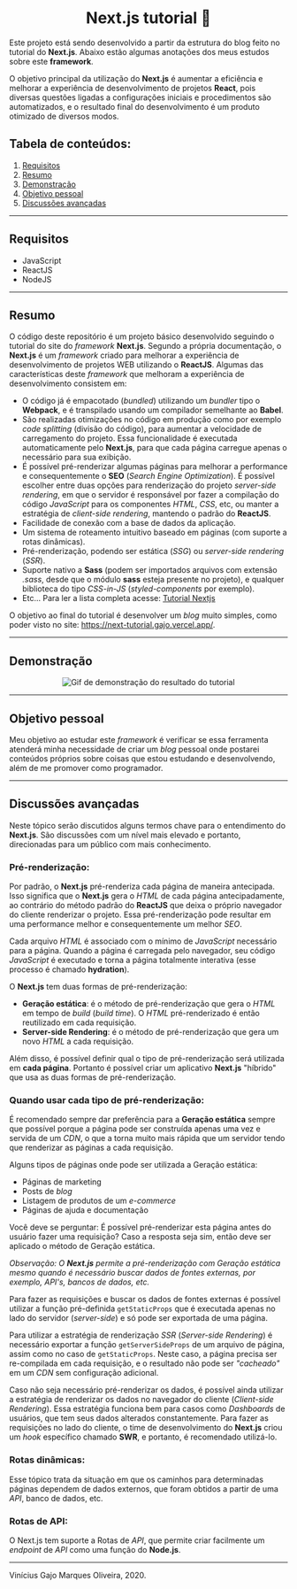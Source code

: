 <p align="center">
  <h1 align="center">Next.js tutorial 🎉</h1>
</p>

Este projeto está sendo desenvolvido a partir da estrutura do blog feito no tutorial do **Next.js**. Abaixo estão algumas anotações dos meus estudos sobre este **framework**.

O objetivo principal da utilização do **Next.js** é aumentar a eficiência e melhorar a experiência de desenvolvimento de projetos **React**, pois diversas questões ligadas a configurações iniciais e procedimentos são automatizados, e o resultado final do desenvolvimento é um produto otimizado de diversos modos.

## Tabela de conteúdos:

1. [Requisitos](#requisitos)
2. [Resumo](#resumo)
3. [Demonstração](#demonstração)
4. [Objetivo pessoal](#objetivo-pessoal)
5. [Discussões avançadas](#discussões-avançadas)

<hr>

## Requisitos

- JavaScript
- ReactJS
- NodeJS

<hr>

## Resumo

O código deste repositório é um projeto básico desenvolvido seguindo o tutorial do site do _framework_ **Next.js**.
Segundo a própria documentação, o **Next.js** é um _framework_ criado para melhorar a experiência de desenvolvimento de projetos WEB utilizando o **ReactJS**.
Algumas das características deste _framework_ que melhoram a experiência de desenvolvimento consistem em:

- O código já é empacotado (_bundled_) utilizando um _bundler_ tipo o **Webpack**, e é transpilado usando um compilador semelhante ao **Babel**.
- São realizadas otimizações no código em produção como por exemplo _code splitting_ (divisão do código), para aumentar a velocidade de carregamento do projeto. Essa funcionalidade é executada automaticamente pelo **Next.js**, para que cada página carregue apenas o necessário para sua exibição.
- É possível pré-renderizar algumas páginas para melhorar a performance e consequentemente o **SEO** (_Search Engine Optimization_). É possível escolher entre duas opções para renderização do projeto _server-side rendering_, em que o servidor é responsável por fazer a compilação do código _JavaScript_ para os componentes _HTML_, _CSS_, etc, ou manter a estratégia de _client-side rendering_, mantendo o padrão do **ReactJS**.
- Facilidade de conexão com a base de dados da aplicação.
- Um sistema de roteamento intuitivo baseado em páginas (com suporte a rotas dinâmicas).
- Pré-renderização, podendo ser estática (_SSG_) ou _server-side rendering_ (_SSR_).
- Suporte nativo a **Sass** (podem ser importados arquivos com extensão _.sass_, desde que o módulo **sass** esteja presente no projeto), e qualquer biblioteca do tipo _CSS-in-JS_ (_styled-components_ por exemplo).
- Etc... Para ler a lista completa acesse: [Tutorial Nextjs](https://nextjs.org/learn/basics/create-nextjs-app)

O objetivo ao final do tutorial é desenvolver um _blog_ muito simples, como poder visto no site: https://next-tutorial.gajo.vercel.app/.

<hr>

## Demonstração

<p align="center">
  <img src="assets-readme/site-demonstration.gif" alt="Gif de demonstração do resultado do tutorial" />
</p>

<hr>

## Objetivo pessoal

Meu objetivo ao estudar este _framework_ é verificar se essa ferramenta atenderá minha necessidade de criar um _blog_ pessoal onde postarei conteúdos próprios sobre coisas que estou estudando e desenvolvendo, além de me promover como programador.

<hr>

## Discussões avançadas

Neste tópico serão discutidos alguns termos chave para o entendimento do **Next.js**. São discussões com um nível mais elevado e portanto, direcionadas para um público com mais conhecimento.

### Pré-renderização:

Por padrão, o **Next.js** pré-renderiza cada página de maneira antecipada. Isso significa que o **Next.js** gera o _HTML_ de cada página antecipadamente, ao contrário do método padrão do **ReactJS** que deixa o próprio navegador do cliente renderizar o projeto. Essa pré-renderização pode resultar em uma performance melhor e consequentemente um melhor _SEO_.

Cada arquivo _HTML_ é associado com o mínimo de _JavaScript_ necessário para a página. Quando a página é carregada pelo navegador, seu código _JavaScript_ é executado e torna a página totalmente interativa (esse processo é chamado **hydration**).

O **Next.js** tem duas formas de pré-renderização:

- **Geração estática**: é o método de pré-renderização que gera o _HTML_ em tempo de _build_ (_build time_). O _HTML_ pré-renderizado é então reutilizado em cada requisição.
- **Server-side Rendering**: é o método de pré-renderização que gera um novo _HTML_ a cada requisição.

Além disso, é possível definir qual o tipo de pré-renderização será utilizada em **cada página**. Portanto é possível criar um aplicativo **Next.js** "híbrido" que usa as duas formas de pré-renderização.

### Quando usar cada tipo de pré-renderização:

É recomendado sempre dar preferência para a **Geração estática** sempre que possível porque a página pode ser construída apenas uma vez e servida de um _CDN_, o que a torna muito mais rápida que um servidor tendo que renderizar as páginas a cada requisição.

Alguns tipos de páginas onde pode ser utilizada a Geração estática:

- Páginas de marketing
- Posts de _blog_
- Listagem de produtos de um _e-commerce_
- Páginas de ajuda e documentação

Você deve se perguntar: É possível pré-renderizar esta página antes do usuário fazer uma requisição? Caso a resposta seja sim, então deve ser aplicado o método de Geração estática.

_Observação: O **Next.js** permite a pré-renderização com Geração estática mesmo quando é necessário buscar dados de fontes externas, por exemplo, API's, bancos de dados, etc._

Para fazer as requisições e buscar os dados de fontes externas é possível utilizar a função pré-definida `getStaticProps` que é executada apenas no lado do servidor (_server-side_) e só pode ser exportada de uma página.

Para utilizar a estratégia de renderização _SSR_ (_Server-side Rendering_) é necessário exportar a função `getServerSideProps` de um arquivo de página, assim como no caso de `getStaticProps`. Neste caso, a página precisa ser re-compilada em cada requisição, e o resultado não pode ser _"cacheado"_ em um _CDN_ sem configuração adicional.

Caso não seja necessário pré-renderizar os dados, é possível ainda utilizar a estratégia de renderizar os dados no navegador do cliente (_Client-side Rendering_). Essa estratégia funciona bem para casos como _Dashboards_ de usuários, que tem seus dados alterados constantemente. Para fazer as requisições no lado do cliente, o time de desenvolvimento do **Next.js** criou um _hook_ específico chamado **SWR**, e portanto, é recomendado utilizá-lo.

### Rotas dinâmicas:

Esse tópico trata da situação em que os caminhos para determinadas páginas dependem de dados externos, que foram obtidos a partir de uma _API_, banco de dados, etc.

### Rotas de API:

O Next.js tem suporte a Rotas de _API_, que permite criar facilmente um _endpoint_ de _API_ como uma função do **Node.js**.

<hr>

Vinícius Gajo Marques Oliveira, 2020.
